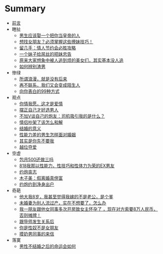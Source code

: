 # Summary

* [前言](README.md)
* 瞎扯
  * [男生应该娶一个把你当皇帝的人](/A/A0001.md)
  * [想找女朋友？必须掌握这些撩妹技巧！](/A/A0002.md)
  * [留几手：情人节约会必胜攻略](/A/A0003.md)
  * [一个妹子给屌丝的把妹忠告](/A/A0004.md)
  * [原来大家想象中被人追到烦的美女们，其实基本没人追](/A/A0005.md)
  * [如何辨别渣男](A/A0006.md)
* 惨绿
  * [所谓浪漫，就是没有后来](/B/B0001.md)
  * [再不联系，我们又会变成陌生人](/B/B0002.md)
  * [向你表白的99种方式](/B/B0003.md)
* 观点
  * [你情我愿，这才是爱情](/C/C0001.md)
  * [摆正自己才好选男人](/C/C0002.md)
  * [不加V谈自己的炮友：司机吸引我的是什么？](/C/C0003.md)
  * [情侣吵架了该怎么和解](/C/C0004.md)
  * [结婚的意义](/C/C0005.md)
  * [性能力差的男生怎样面对婚姻](/C/C0006.md)
  * [其实是你先不要我](/C/C0007.md)
  * [越位夺爱](/C/C0008.md)
* 空虚
  * [包月500还做三吗](/D/D0001.md)
  * [818我那以性能力，性技巧和性体力为荣的EX男友](/D/D0002.md)
  * [约炮丧志](/D/D0003.md)
  * [木子美：假离婚真傍富](/D/D0004.md)
  * [约炮约到净身出户](/D/D0005.md)
* 奇葩
  * [他大我8岁，我甚至觉得我嫁的不是老公，是个爹](/E/E0001.md)
  * [未婚妻为别人流过产，实在不想要了，怎么办](/E/E0002.md)
  * [我一朋友跟他女同事多次开房致女主怀孕了 ，现在对方索要8万人民币，否则摊牌！](/E/E0003.md)
  * [跟导师发生关系后](/E/E0004.md)
  * [你是性奴不是女朋友](/E/E0005.md)
  * [摸奶男同事的来信](/E/E0006.md)
* 落寞
  * [男性不结婚之后的命运会如何](/F/F0001.md)

